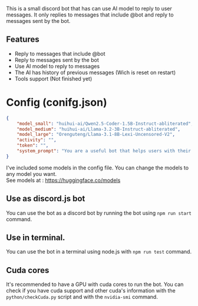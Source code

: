 This is a small discord bot that has can use AI model to reply to user messages.
It only replies to messages that include @bot and reply to messages sent by the bot.

## Features
- Reply to messages that include @bot
- Reply to messages sent by the bot
- Use AI model to reply to messages
- The AI has history of previous messages (Wich is reset on restart)
- Tools support (Not finished yet)

# Config (conifg.json)
```json
{
    "model_small": "huihui-ai/Qwen2.5-Coder-1.5B-Instruct-abliterated",
    "model_medium": "huihui-ai/Llama-3.2-3B-Instruct-abliterated",
    "model_large": "Orenguteng/Llama-3.1-8B-Lexi-Uncensored-V2",
    "activity": "",
    "token": "",
    "system_prompt": "You are a useful bot that helps users with their work.",
}
```
I've included some models in the config file. You can change the models to any model you want.<br>
See models at : https://huggingface.co/models

## Use as discord.js bot
You can use the bot as a discord bot by running the bot using ```npm run start``` command.

## Use in terminal.
You can use the bot in a terminal using node.js with ```npm run test``` command.

## Cuda cores
It's recommended to have a GPU with cuda cores to run the bot.
You can check if you have cuda support and other cuda's information with the ```python/checkCuda.py``` script and with the ```nvidia-smi``` command.